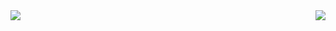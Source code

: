 <span> 

 <img align = "left"  src = "https://github-readme-stats.vercel.app/api?username=warnerHurtado&show_icons=true&theme=radical&line_height=34.5">
   
 <img align = "right" src = "https://github-readme-stats.vercel.app/api/top-langs/?username=warnerHurtado&hide=css,html&theme=tokyonight">

</span>
